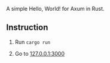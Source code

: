 A simple Hello, World! for Axum in Rust.

## Instruction

1. Run `cargo run`

2. Go to [127.0.0.1:3000](http://127.0.0.1:3000)

